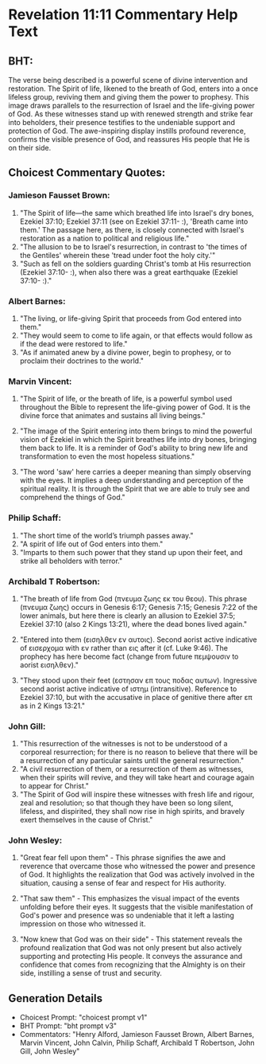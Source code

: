 # Revelation 11:11 Commentary Help Text

## BHT:
The verse being described is a powerful scene of divine intervention and restoration. The Spirit of life, likened to the breath of God, enters into a once lifeless group, reviving them and giving them the power to prophesy. This image draws parallels to the resurrection of Israel and the life-giving power of God. As these witnesses stand up with renewed strength and strike fear into beholders, their presence testifies to the undeniable support and protection of God. The awe-inspiring display instills profound reverence, confirms the visible presence of God, and reassures His people that He is on their side.

## Choicest Commentary Quotes:
### Jamieson Fausset Brown:
1. "The Spirit of life—the same which breathed life into Israel's dry bones, Ezekiel 37:10; Ezekiel 37:11 (see on Ezekiel 37:11- :), 'Breath came into them.' The passage here, as there, is closely connected with Israel's restoration as a nation to political and religious life."
2. "The allusion to be to Israel's resurrection, in contrast to 'the times of the Gentiles' wherein these 'tread under foot the holy city.'"
3. "Such as fell on the soldiers guarding Christ's tomb at His resurrection (Ezekiel 37:10- :), when also there was a great earthquake (Ezekiel 37:10- :)."

### Albert Barnes:
1. "The living, or life-giving Spirit that proceeds from God entered into them."
2. "They would seem to come to life again, or that effects would follow as if the dead were restored to life."
3. "As if animated anew by a divine power, begin to prophesy, or to proclaim their doctrines to the world."

### Marvin Vincent:
1. "The Spirit of life, or the breath of life, is a powerful symbol used throughout the Bible to represent the life-giving power of God. It is the divine force that animates and sustains all living beings."

2. "The image of the Spirit entering into them brings to mind the powerful vision of Ezekiel in which the Spirit breathes life into dry bones, bringing them back to life. It is a reminder of God's ability to bring new life and transformation to even the most hopeless situations."

3. "The word 'saw' here carries a deeper meaning than simply observing with the eyes. It implies a deep understanding and perception of the spiritual reality. It is through the Spirit that we are able to truly see and comprehend the things of God."

### Philip Schaff:
1. "The short time of the world’s triumph passes away." 
2. "A spirit of life out of God enters into them."
3. "Imparts to them such power that they stand up upon their feet, and strike all beholders with terror."

### Archibald T Robertson:
1. "The breath of life from God (πνευμα ζωης εκ του θεου). This phrase (πνευμα ζωης) occurs in Genesis 6:17; Genesis 7:15; Genesis 7:22 of the lower animals, but here there is clearly an allusion to Ezekiel 37:5; Ezekiel 37:10 (also 2 Kings 13:21), where the dead bones lived again."

2. "Entered into them (εισηλθεν εν αυτοις). Second aorist active indicative of εισερχομα with εν rather than εις after it (cf. Luke 9:46). The prophecy has here become fact (change from future πεμψουσιν to aorist εισηλθεν)."

3. "They stood upon their feet (εστησαν επ τους ποδας αυτων). Ingressive second aorist active indicative of ιστημ (intransitive). Reference to Ezekiel 37:10, but with the accusative in place of genitive there after επ as in 2 Kings 13:21."

### John Gill:
1. "This resurrection of the witnesses is not to be understood of a corporeal resurrection; for there is no reason to believe that there will be a resurrection of any particular saints until the general resurrection."
2. "A civil resurrection of them, or a resurrection of them as witnesses, when their spirits will revive, and they will take heart and courage again to appear for Christ."
3. "The Spirit of God will inspire these witnesses with fresh life and rigour, zeal and resolution; so that though they have been so long silent, lifeless, and dispirited, they shall now rise in high spirits, and bravely exert themselves in the cause of Christ."

### John Wesley:
1. "Great fear fell upon them" - This phrase signifies the awe and reverence that overcame those who witnessed the power and presence of God. It highlights the realization that God was actively involved in the situation, causing a sense of fear and respect for His authority.

2. "That saw them" - This emphasizes the visual impact of the events unfolding before their eyes. It suggests that the visible manifestation of God's power and presence was so undeniable that it left a lasting impression on those who witnessed it.

3. "Now knew that God was on their side" - This statement reveals the profound realization that God was not only present but also actively supporting and protecting His people. It conveys the assurance and confidence that comes from recognizing that the Almighty is on their side, instilling a sense of trust and security.


## Generation Details
- Choicest Prompt: "choicest prompt v1"
- BHT Prompt: "bht prompt v3"
- Commentators: "Henry Alford, Jamieson Fausset Brown, Albert Barnes, Marvin Vincent, John Calvin, Philip Schaff, Archibald T Robertson, John Gill, John Wesley"
